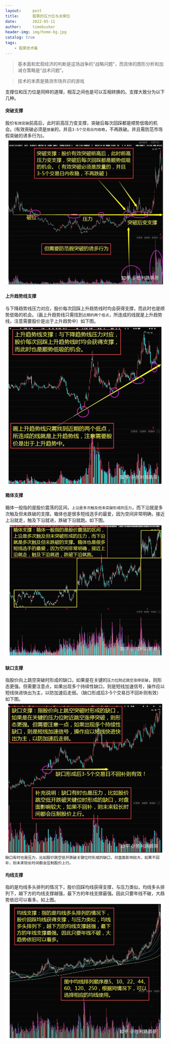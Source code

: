 ```yaml
---
layout:     post
title:      股票的压力位与支撑位
date:       2022-05-11
author:     timebusker
header-img: img/home-bg.jpg
catalog: true
tags:
    - 股票技术篇
---  
```


> 基本面和宏观经济的判断是这场战争的“战略问题”，而具体的图形分析和加减仓策略是“战术问题”。

> 技术的本质是猜测市场共识的游戏

支撑位和压力位是同样的道理，相互之间也是可以互相转换的。支撑大致分为以下几种。

#### 突破支撑
股价`有效突破`前高后，此时前高压力变支撑，突破后每次回踩都是顺势低吸的机会。(有效突破必须是`放量`的，并且`3-5个交易日内收稳`，不再跌破。并且需防范市场假突破的诱多行为)。
![image](/img/gupiao/20220513004234.png)  

#### 上升趋势线支撑
与下降趋势线压力对应，股价每次回踩上升趋势线时均会获得支撑，而此时也是顺势低吸的机会。（画上升趋势线只需找到`近期的两个低点`，所连成的线就是上升趋势线，注意需要股价是出于上升趋势中）如下图。
![image](/img/gupiao/20220513004440.png)  


#### 箱体支撑
箱体一般指的是股价震荡的区间，`上沿是多次触及但未突破形成的压力`，而下沿就是多次触及但未跌破的支撑。箱体也是很多短线选手的最爱，因为空间非常明确，接近上沿就走，触及下沿就进，跌破下沿就跑。如下图。
![image](/img/gupiao/20220513004654.png)  

#### 缺口支撑
指股价向上跳空突破时形成的缺口，如果是在关键的`压力位附近跳空涨停突破`，则形态更强。但需要注意点，如果出现多个持续性缺口，则是短线加速信号，操作应以短线快进快出为主，以防加速后走弱。（缺口形成后3-5个交易日不回补则有效）如下图。
![image](/img/gupiao/20220513004857.png)  
`缺口有时也是压力，比如股价跳空低开跌破关键位时形成的缺口，对盘面影响较大，如果不回补，则未来较长时间都会压制股价上行。`

#### 均线支撑
指的是均线多头排列的情况下，股价回踩均线获得支撑，与压力类似，均线多头排列下，越下方的均线支撑越强，最下方的年线支撑最强。因此只要年线不破，大趋势依旧可以看多。如上图。
![image](/img/gupiao/20220513005037.png)  


